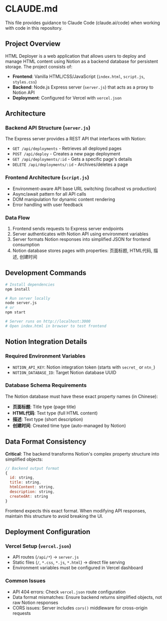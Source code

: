 # CLAUDE.md

This file provides guidance to Claude Code (claude.ai/code) when working with code in this repository.

## Project Overview

HTML Deployer is a web application that allows users to deploy and manage HTML content using Notion as a backend database for persistent storage. The project consists of:

- **Frontend**: Vanilla HTML/CSS/JavaScript (`index.html`, `script.js`, `styles.css`)
- **Backend**: Node.js Express server (`server.js`) that acts as a proxy to Notion API
- **Deployment**: Configured for Vercel with `vercel.json`

## Architecture

### Backend API Structure (`server.js`)
The Express server provides a REST API that interfaces with Notion:
- `GET /api/deployments` - Retrieves all deployed pages
- `POST /api/deploy` - Creates a new page deployment
- `GET /api/deployments/:id` - Gets a specific page's details  
- `DELETE /api/deployments/:id` - Archives/deletes a page

### Frontend Architecture (`script.js`)
- Environment-aware API base URL switching (localhost vs production)
- Async/await pattern for all API calls
- DOM manipulation for dynamic content rendering
- Error handling with user feedback

### Data Flow
1. Frontend sends requests to Express server endpoints
2. Server authenticates with Notion API using environment variables
3. Server formats Notion responses into simplified JSON for frontend consumption
4. Notion database stores pages with properties: 页面标题, HTML代码, 描述, 创建时间

## Development Commands

```bash
# Install dependencies
npm install

# Run server locally
node server.js
# or
npm start

# Server runs on http://localhost:3000
# Open index.html in browser to test frontend
```

## Notion Integration Details

### Required Environment Variables
- `NOTION_API_KEY`: Notion integration token (starts with `secret_` or `ntn_`)
- `NOTION_DATABASE_ID`: Target Notion database UUID

### Database Schema Requirements
The Notion database must have these exact property names (in Chinese):
- **页面标题**: Title type (page title)
- **HTML代码**: Text type (full HTML content)
- **描述**: Text type (short description)  
- **创建时间**: Created time type (auto-managed by Notion)

## Data Format Consistency

**Critical**: The backend transforms Notion's complex property structure into simplified objects:
```javascript
// Backend output format
{
  id: string,
  title: string,
  htmlContent: string, 
  description: string,
  createdAt: string
}
```

Frontend expects this exact format. When modifying API responses, maintain this structure to avoid breaking the UI.

## Deployment Configuration

### Vercel Setup (`vercel.json`)
- API routes (`/api/*`) → `server.js`
- Static files (`/`, `*.css`, `*.js`, `*.html`) → direct file serving
- Environment variables must be configured in Vercel dashboard

### Common Issues
- API 404 errors: Check `vercel.json` route configuration
- Data format mismatches: Ensure backend returns simplified objects, not raw Notion responses
- CORS issues: Server includes `cors()` middleware for cross-origin requests